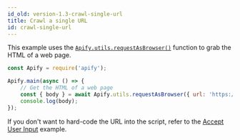 ```yaml
---
id_old: version-1.3-crawl-single-url
title: Crawl a single URL
id: crawl-single-url
---
```


This example uses the [`Apify.utils.requestAsBrowser()`](/docs/api/utils#utilsrequestasbrowseroptions) function to grab the HTML of a web page.

```javascript
const Apify = require('apify');

Apify.main(async () => {
    // Get the HTML of a web page
    const { body } = await Apify.utils.requestAsBrowser({ url: 'https://www.example.com' });
    console.log(body);
});
```

If you don't want to hard-code the URL into the script, refer to the [Accept User Input](accept-user-input) example.
